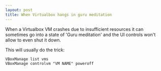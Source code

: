 ```yaml
---
layout: post
title: When Virtualbox hangs in guru meditation
---
```


When a Virtualbox VM crashes due to insufficient resources it can sometimes go into a state of 'Guru meditation' and the UI controls won't allow to even shut it down.

This will usually do the trick:

~~~
VBoxManage list vms
VBoxManage controlvm "VM NAME" poweroff
~~~
